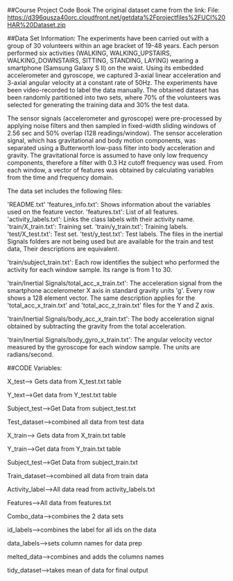 ##Course Project Code Book
The original dataset came from the link:
File: https://d396qusza40orc.cloudfront.net/getdata%2Fprojectfiles%2FUCI%20HAR%20Dataset.zip

##Data Set Information: The experiments have been carried out with a group of 30 volunteers within an age bracket of 19-48 years. Each person performed six activities (WALKING, WALKING_UPSTAIRS, WALKING_DOWNSTAIRS, SITTING, STANDING, LAYING) wearing a smartphone (Samsung Galaxy S II) on the waist. Using its embedded accelerometer and gyroscope, we captured 3-axial linear acceleration and 3-axial angular velocity at a constant rate of 50Hz. The experiments have been video-recorded to label the data manually. The obtained dataset has been randomly partitioned into two sets, where 70% of the volunteers was selected for generating the training data and 30% the test data.

The sensor signals (accelerometer and gyroscope) were pre-processed by applying noise filters and then sampled in fixed-width sliding windows of 2.56 sec and 50% overlap (128 readings/window). The sensor acceleration signal, which has gravitational and body motion components, was separated using a Butterworth low-pass filter into body acceleration and gravity. The gravitational force is assumed to have only low frequency components, therefore a filter with 0.3 Hz cutoff frequency was used. From each window, a vector of features was obtained by calculating variables from the time and frequency domain.

The data set includes the following files:

'README.txt'
'features_info.txt': Shows information about the variables used on the feature vector.
'features.txt': List of all features.
'activity_labels.txt': Links the class labels with their activity name.
'train/X_train.txt': Training set.
'train/y_train.txt': Training labels.
'test/X_test.txt': Test set.
'test/y_test.txt': Test labels.
The files in the inertial Signals folders are not being used but are available for the train and test data, Their descriptions are equivalent.

'train/subject_train.txt': Each row identifies the subject who performed the activity for each window sample. Its range is from 1 to 30.

'train/Inertial Signals/total_acc_x_train.txt': The acceleration signal from the smartphone accelerometer X axis in standard gravity units 'g'. Every row shows a 128 element vector. The same description applies for the 'total_acc_x_train.txt' and 'total_acc_z_train.txt' files for the Y and Z axis.

'train/Inertial Signals/body_acc_x_train.txt': The body acceleration signal obtained by subtracting the gravity from the total acceleration.

'train/Inertial Signals/body_gyro_x_train.txt': The angular velocity vector measured by the gyroscope for each window sample. The units are radians/second.

##CODE Variables:

  X_test--> Gets data from X_test.txt table

  Y_text-->Get data from Y_test.txt table

  Subject_test-->Get Data from subject_test.txt

  Test_dataset-->combined all data from test data

  X_train--> Gets data from X_train.txt table

  Y_train-->Get data from Y_train.txt table

  Subject_test-->Get Data from subject_train.txt

  Train_dataset-->combined all data from train data

  Activity_label-->All data read from activity_labels.txt

  Features-->All data from features.txt

  Combo_data-->combines the 2 data sets 

id_labels-->combines the label for all ids on the data

data_labels-->sets column names for data prep

melted_data-->combines and adds the columns names

tidy_dataset-->takes mean of data for final output


